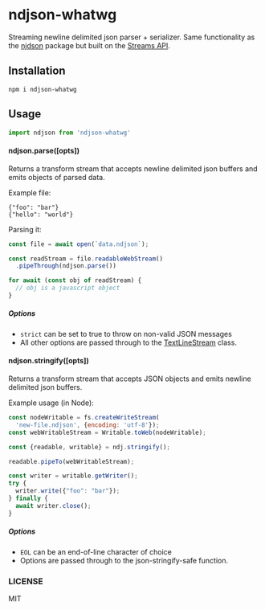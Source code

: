 # ndjson-whatwg

Streaming newline delimited json parser + serializer.
Same functionality as the [njdson](https://github.com/ndjson/ndjson.js) package but built on the [Streams API](https://developer.mozilla.org/en-US/docs/Web/API/Streams_API).

## Installation
```
npm i ndjson-whatwg
```

## Usage

```js
import ndjson from 'ndjson-whatwg'
```

#### ndjson.parse([opts])

Returns a transform stream that accepts newline delimited json buffers and emits objects of parsed data.

Example file:

```
{"foo": "bar"}
{"hello": "world"}
```

Parsing it:

```js
const file = await open(`data.ndjson`);

const readStream = file.readableWebStream()
  .pipeThrough(ndjson.parse())

for await (const obj of readStream) {
  // obj is a javascript object
}
```


##### Options

- `strict` can be set to true to throw on non-valid JSON messages
- All other options are passed through to the [TextLineStream](https://github.com/chrispahm/TextLineStream) class.

#### ndjson.stringify([opts])

Returns a transform stream that accepts JSON objects and emits newline delimited json buffers.

Example usage (in Node):

```js
const nodeWritable = fs.createWriteStream(
  'new-file.ndjson', {encoding: 'utf-8'});
const webWritableStream = Writable.toWeb(nodeWritable);

const {readable, writable} = ndj.stringify();

readable.pipeTo(webWritableStream);

const writer = writable.getWriter();
try {
  writer.write({"foo": "bar"});  
} finally {
  await writer.close();
}
```

##### Options
- `EOL` can be an end-of-line character of choice
- Options are passed through to the json-stringify-safe function.

### LICENSE

MIT